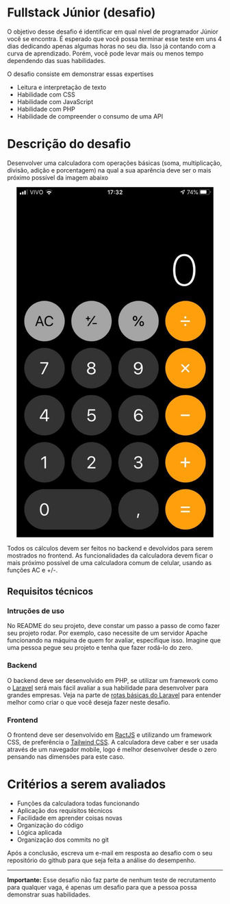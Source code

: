 # Fullstack Júnior (desafio)
O objetivo desse desafio é identificar em qual nível de programador Júnior você se encontra. É esperado que você possa terminar esse teste em uns 4 dias dedicando apenas algumas horas no seu dia. Isso já contando com a curva de aprendizado. Porém, você pode levar mais ou menos tempo dependendo das suas habilidades.

O desafio consiste em demonstrar essas expertises
 - Leitura e interpretação de texto
 - Habilidade com CSS
 - Habilidade com JavaScript
 - Habilidade com PHP 
 - Habilidade de compreender o consumo de uma API
 
 # Descrição do desafio
 Desenvolver uma calculadora com operações básicas (soma, multiplicação, divisão, adição e porcentagem) na qual a sua aparência deve ser o mais próximo possível da imagem abaixo
 
 <p align="center">
  <img width="460" src="https://github.com/thiagovictorino/frontend-junior-test/blob/master/imagem-calculadora.jpeg?raw=true">
</p>

 
Todos os cálculos devem ser feitos no backend e devolvidos para serem mostrados no frontend. As funcionalidades da calculadora devem ficar o mais próximo possível de uma calculadora comum de celular, usando as funções AC e +/-.
 
 ## Requisitos técnicos
 
 ### Intruções de uso
No README do seu projeto, deve constar um passo a passo de como fazer seu projeto rodar. Por exemplo, caso necessite de um servidor Apache funcionando na máquina de quem for avaliar, especifique isso. Imagine que uma pessoa pegue seu projeto e tenha que fazer rodá-lo do zero.
 
 ### Backend
 O backend deve ser desenvolvido em PHP, se utilizar um framework como o [Laravel](https://laravel.com) será mais fácil avaliar a sua habilidade para desenvolver para grandes empresas. Veja na parte de [rotas básicas do Laravel](https://laravel.com/docs/master/routing) para entender melhor como criar o que você deseja fazer neste desafio.
 
### Frontend
O frontend deve ser desenvolvido em [RactJS](https://pt-br.reactjs.org) e utilizando um framework CSS, de preferência o [Tailwind CSS](https://tailwindcss.com). A calculadora deve caber e ser usada através de um navegador mobile, logo é melhor desenvolver desde o zero pensando nas dimensões para este caso.
 
 # Critérios a serem avaliados
 - Funções da calculadora todas funcionando 
 - Aplicação dos requisitos técnicos
 - Facilidade em aprender coisas novas
 - Organização do código
 - Lógica aplicada
 - Organização dos commits no git
 
 Após a conclusão, escreva um e-mail em resposta ao desafio com o seu repositório do github para que seja feita a análise do desempenho.
 
 -----
 
 **Importante:** Esse desafio não faz parte de nenhum teste de recrutamento para qualquer vaga, é apenas um desafio para que a pessoa possa demonstrar suas habilidades.
